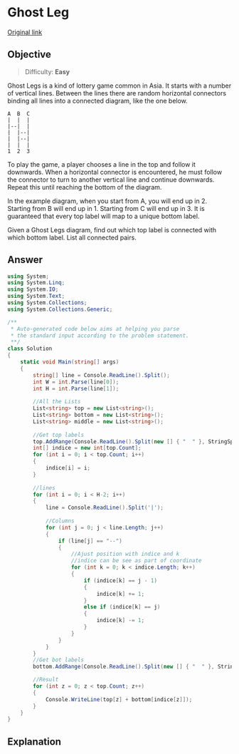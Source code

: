 # Ghost Leg

[Original link]( https://www.codingame.com/training/easy/ghost-legs )

## Objective

> Difficulty: **Easy**

Ghost Legs is a kind of lottery game common in Asia. It starts with a number of vertical lines. Between the lines there are random horizontal connectors binding all lines into a connected diagram, like the one below.

``````
A  B  C
|  |  |
|--|  |
|  |--|
|  |--|
|  |  |
1  2  3
``````

To play the game, a player chooses a line in the top and follow it downwards. When a horizontal connector is encountered, he must follow the connector to turn to another vertical line and continue downwards. Repeat this until reaching the bottom of the diagram.

In the example diagram, when you start from A, you will end up in 2. Starting from B will end up in 1. Starting from C will end up in 3. It is guaranteed that every top label will map to a unique bottom label.

Given a Ghost Legs diagram, find out which top label is connected with which bottom label. List all connected pairs.



## Answer



``````C#
using System;
using System.Linq;
using System.IO;
using System.Text;
using System.Collections;
using System.Collections.Generic;

/**
 * Auto-generated code below aims at helping you parse
 * the standard input according to the problem statement.
 **/
class Solution
{
    static void Main(string[] args)
    {
        string[] line = Console.ReadLine().Split();
        int W = int.Parse(line[0]);
        int H = int.Parse(line[1]);
        
        //All the Lists
        List<string> top = new List<string>();
        List<string> bottom = new List<string>();
        List<string> middle = new List<string>();
        
        //Get top labels
        top.AddRange(Console.ReadLine().Split(new [] { "  " }, StringSplitOptions.None));
        int[] indice = new int[top.Count];
        for (int i = 0; i < top.Count; i++)
        {
            indice[i] = i;
        }
        
        //lines
        for (int i = 0; i < H-2; i++)
        {
            line = Console.ReadLine().Split('|');
            
            //Columns
            for (int j = 0; j < line.Length; j++)
            {
                if (line[j] == "--")
                {
                    //Ajust position with indice and k
                    //indice can be see as part of coordinate
                    for (int k = 0; k < indice.Length; k++)
                    {
                        if (indice[k] == j - 1)
                        {
                            indice[k] += 1;
                        }
                        else if (indice[k] == j)
                        {
                            indice[k] -= 1;
                        }
                    }
                }
            }
        }
        //Get bot labels
        bottom.AddRange(Console.ReadLine().Split(new [] { "  " }, StringSplitOptions.None));

        //Result
        for (int z = 0; z < top.Count; z++)
        {
            Console.WriteLine(top[z] + bottom[indice[z]]);
        }
    }
}
``````



## Explanation 


